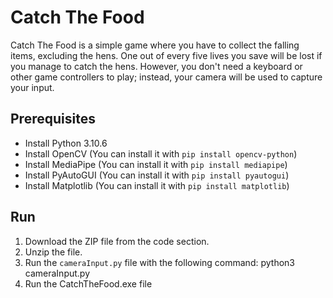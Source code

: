# Catch The Food

Catch The Food is a simple game where you have to collect the falling items, excluding the hens. One out of every five lives you save will be lost if you manage to catch the hens. However, you don't need a keyboard or other game controllers to play; instead, your camera will be used to capture your input.

## Prerequisites

- Install Python 3.10.6
- Install OpenCV (You can install it with `pip install opencv-python`)
- Install MediaPipe (You can install it with `pip install mediapipe`)
- Install PyAutoGUI (You can install it with `pip install pyautogui`)
- Install Matplotlib (You can install it with `pip install matplotlib`)

## Run

1. Download the ZIP file from the code section.
2. Unzip the file.
3. Run the `cameraInput.py` file with the following command:
   python3 cameraInput.py
4. Run the CatchTheFood.exe file
